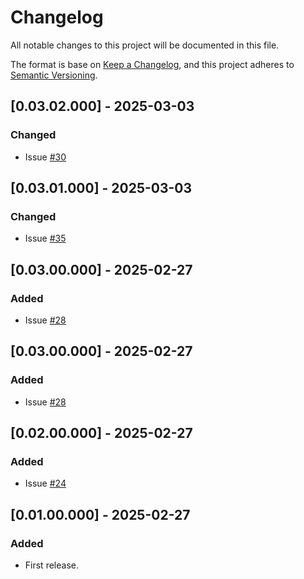 # Changelog
All notable changes to this project will be documented in this file.

The format is base on [Keep a Changelog](https://keepachangelog.com/en/1.1.0/), and this project adheres to [Semantic Versioning](https://semver.org/spec/v2.0.0.html).

## [0.03.02.000] - 2025-03-03
### Changed
- Issue [#30](https://github.com/j3-signalroom/ccaf-avro_schema_helpers-python_lib/issues/30)

## [0.03.01.000] - 2025-03-03
### Changed
- Issue [#35](https://github.com/j3-signalroom/ccaf-avro_schema_helpers-python_lib/issues/35)

## [0.03.00.000] - 2025-02-27
### Added
- Issue [#28](https://github.com/j3-signalroom/ccaf-avro_schema_helpers-python_lib/issues/28)

## [0.03.00.000] - 2025-02-27
### Added
- Issue [#28](https://github.com/j3-signalroom/ccaf-avro_schema_helpers-python_lib/issues/28)

## [0.02.00.000] - 2025-02-27
### Added
- Issue [#24](https://github.com/j3-signalroom/ccaf-avro_schema_helpers-python_lib/issues/24)

## [0.01.00.000] - 2025-02-27
### Added
- First release.